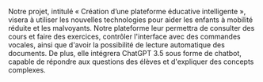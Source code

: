 Notre projet, intitulé « Création d’une plateforme éducative
intelligente », visera à utiliser les nouvelles technologies pour aider les enfants à mobilité réduite
et les malvoyants. Notre plateforme leur permettra de consulter des cours et faire des exercices,
contrôler l'interface avec des commandes vocales, ainsi que d'avoir la possibilité de lecture
automatique des documents. De plus, elle intégrera ChatGPT 3.5 sous forme de chatbot, capable
de répondre aux questions des élèves et d'expliquer des concepts complexes.
